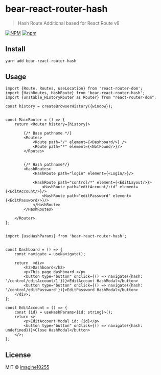 # bear-react-router-hash

> Hash Route Additional based for React Route v6


[![NPM](https://img.shields.io/npm/v/bear-react-router-hash.svg)](https://www.npmjs.com/package/bear-react-router-hash)
[![npm](https://img.shields.io/npm/dm/bear-react-router-hash.svg)](https://www.npmjs.com/package/bear-react-router-hash)


## Install

```bash
yarn add bear-react-router-hash
```

## Usage


```tsx
import {Route, Routes, useLocation} from 'react-router-dom';
import {HashRoutes, HashRoute} from 'bear-react-router-hash';
import {unstable_HistoryRouter as Router} from "react-router-dom";

const history = createBrowserHistory({window});


const MainRouter = () => {
    return <Router history={history}>

        {/* Base pathname */}
        <Routes>
            <Route path="/" element={<Dashboard/>} />
            <Route path="*" element={<NotFound/>}/>
        </Routes>


        {/* Hash pathname*/}
        <HashRoutes>
            <HashRoute path="login" element={<Login/>}/>

            <HashRoute path="control/*" element={<EditLayout/>}>
                <HashRoute path="editAccount/:id" element={<EditAccount/>}/>
                <HashRoute path="editPassword" element={<EditPassword/>}/>
            </HashRoute>
        </HashRoutes>

    </Router>
};


import {useHashParams} from 'bear-react-router-hash';


const Dashboard = () => {
    const navigate = useNavigate();

    return  <div>
        <h2>Dashboard</h2>
        <p>This page dashboard.</p>
        <button type="button" onClick={() => navigate({hash: '/control/editAccount/1'})}>EditAccount HashModal</button>
        <button type="button" onClick={() => navigate({hash: '/control/editPassword'})}>EditPassword HashModal</button>
    </div>;
};

const EditAccount = () => {
    const {id} = useHashParams<{id: string}>();
    return <>
        <p>EditAccount Modal id: {id}</p>
        <button type="button" onClick={() => navigate({hash: undefined})}>Close HashModal</button>
    </>;
};
```


## License

MIT © [imagine10255](https://github.com/imagine10255)
